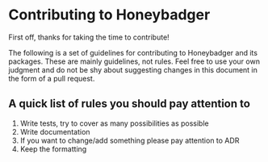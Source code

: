 # Contributing to Honeybadger

First off, thanks for taking the time to contribute!

The following is a set of guidelines for contributing to Honeybadger and its packages. These are mainly guidelines, not
rules. Feel free to use your own judgment and do not be shy about suggesting changes in this document in the form of a
pull request.

## A quick list of rules you should pay attention to

1. Write tests, try to cover as many possibilities as possible
2. Write documentation
3. If you want to change/add something please pay attention to ADR
4. Keep the formatting